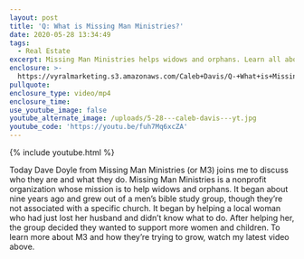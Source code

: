 ```yaml
---
layout: post
title: 'Q: What is Missing Man Ministries?'
date: 2020-05-28 13:34:49
tags:
  - Real Estate
excerpt: Missing Man Ministries helps widows and orphans. Learn all about them here.
enclosure: >-
  https://vyralmarketing.s3.amazonaws.com/Caleb+Davis/Q-+What+is+Missing+Man+Ministries_.mp4
pullquote:
enclosure_type: video/mp4
enclosure_time:
use_youtube_image: false
youtube_alternate_image: /uploads/5-28---caleb-davis---yt.jpg
youtube_code: 'https://youtu.be/fuh7Mq6xcZA'
---
```


{% include youtube.html %}

Today Dave Doyle from Missing Man Ministries (or M3) joins me to discuss who they are and what they do. Missing Man Ministries is a nonprofit organization whose mission is to help widows and orphans. It began about nine years ago and grew out of a men’s bible study group, though they’re not associated with a specific church. It began by helping a local woman who had just lost her husband and didn’t know what to do. After helping her, the group decided they wanted to support more women and children. To learn more about M3 and how they’re trying to grow, watch my latest video above.